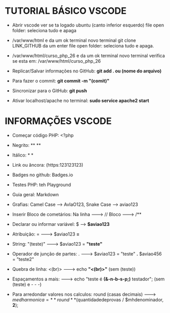 # TUTORIAL BÁSICO VSCODE

- Abrir vscode ver se ta logado ubuntu (canto inferior esquerdo) file open folder: seleciona tudo e apaga

- /var/www/html e da um ok terminal novo terminal
git clone LINK_GITHUB da um enter file open folder: seleciona tudo e apaga.

- /var/www/html/curso_php_26 e da um ok terminal novo terminal verifica se esta em: /var/www/html/curso_php_26

- Replicar/Salvar informações no GitHub: **git add . ou (nome do arquivo)**

- Para fazer o commit: **git commit -m "(comit)"**

- Sincronizar para o GitHub: **git push**

- Ativar localhost/apache no terminal: **sudo service apache2 start**


# INFORMAÇÕES VSCODE

- Começar código PHP: <?php

- Negrito: **  ** 

- Itálico: *  *

- Link ou âncora: (https:123123123)

- Badges no github: Badges.io

- Testes PHP: teh Playground

- Guia geral: Markdown

- Grafias: Camel Case --> AvIaO123,
           Snake Case --> aviao123

- Inserir Bloco de cometários: Na linha ---> //
                               Bloco ---> /** 

- Declarar ou informar variável: $ --> **$aviao123**

- Atribuição: = ---> $aviao123 **=** 

- String: "(teste)" ---> $aviao123 = **"teste"**

- Operador de junção de partes: . ---> $aviao123 = "teste" **.** $aviao456 = "teste2" 

- Quebra de linha: <(br)> ---> echo **"<(br)>"** (sem (teste))

- Espaçamentos a mais:  ---> echo "teste é **(&-n-b-s-p;)** testador"; (sem (teste) e - - -)

- Para arredondar valores nos calculos: round (casas decimais) ---> $medharmonica = **round**($quantidadedeprovas / $mhdenominador, **2**);



